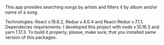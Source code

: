 This app provides searching songs by artists and filters it by album and/or name of a song.

Technologies: React v.16.8.2, Redux v.4.0.4 and React-Redux v.7.1.1.
Dependecies requirements:
I developed this project with node v.10.16.3 and yarn 1.17.3. To build it properly, please, make sure, that you installed same version of this packages.
